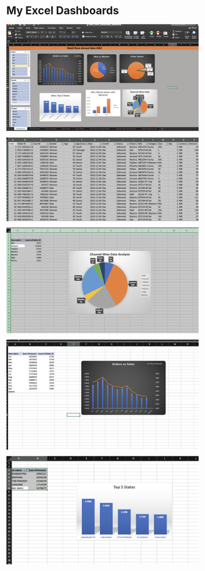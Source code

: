 
# My Excel Dashboards

![](https://github.com/mushtaqmahboob/dataAnalytics_projects/blob/main/excel_projects/Screen%20Shot%202023-04-09%20at%207.21.04%20PM.png)

![](https://github.com/mushtaqmahboob/dataAnalytics_projects/blob/main/excel_projects/Screen%20Shot%202023-04-04%20at%2012.47.22%20AM.png)

![](https://github.com/mushtaqmahboob/dataAnalytics_projects/blob/main/excel_projects/Screen%20Shot%202023-04-04%20at%2012.47.37%20AM.png)


![](https://github.com/mushtaqmahboob/dataAnalytics_projects/blob/main/excel_projects/Screen%20Shot%202023-04-04%20at%2012.47.57%20AM.png
)


![](https://github.com/mushtaqmahboob/dataAnalytics_projects/blob/main/excel_projects/Screen%20Shot%202023-04-04%20at%2012.48.14%20AM.png)


